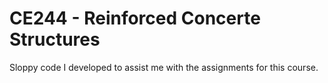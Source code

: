 # CE244 - Reinforced Concerte Structures

Sloppy code I developed to assist me with the assignments for this course.

